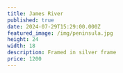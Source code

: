 ```yaml
---
title: James River
published: true
date: 2024-07-29T15:29:00.000Z
featured_image: /img/peninsula.jpg
height: 24
width: 18
description: Framed in silver frame
price: 1200
---
```

